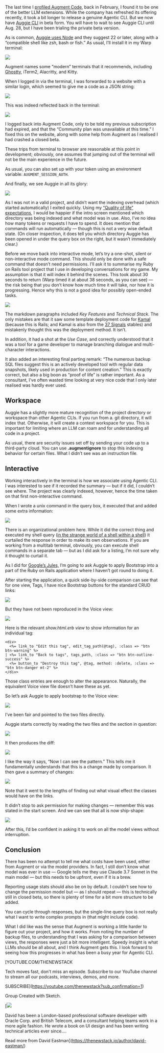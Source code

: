 The last time I [profiled Augment Code](https://thenewstack.io/augment-code-an-ai-coding-tool-for-real-development-work/), back in February, I found it to be one of the better LLM extensions. While the company has refreshed its offering recently, it took a bit longer to release a genuine Agentic CLI. But we now have [Auggie CLI](https://docs.augmentcode.com/cli/overview) in beta form. You will have to wait to see Auggie CLI until Aug. 28, but I have been trialing the private beta version.

As is common, [Auggie uses Node](https://docs.augmentcode.com/cli/setup-auggie/install-auggie-cli) and they suggest 22 or later, along with a “compatible shell like zsh, bash or fish.” As usual, I’ll install it in my Warp terminal:

[![](https://cdn.thenewstack.io/media/2025/08/aadb23e5-image.png)](https://cdn.thenewstack.io/media/2025/08/aadb23e5-image.png)

Augment names some “modern” terminals that it recommends, including [Ghostty](https://thenewstack.io/ghostty-will-get-you-excited-about-using-a-terminal-again/), iTerm2, Alacritty, and Kitty.

When I logged in via the terminal, I was forwarded to a website with a similar login, which seemed to give me a code as a JSON string:

[![](https://cdn.thenewstack.io/media/2025/08/cfc705a1-image-1-1024x628.png)](https://cdn.thenewstack.io/media/2025/08/cfc705a1-image-1-1024x628.png)

This was indeed reflected back in the terminal:

[![](https://cdn.thenewstack.io/media/2025/08/9fc3e2d6-image-2-1024x515.png)](https://cdn.thenewstack.io/media/2025/08/9fc3e2d6-image-2-1024x515.png)

I logged back into Augment Code, only to be told my previous subscription had expired, and that the “Community plan was unavailable at this time.” I fixed this on the website, along with some help from Augment as I realised I had crashed a closed beta.

These trips from terminal to browser are reasonable at this point in development; obviously, one assumes that jumping out of the terminal will not be the main experience in the future.

As usual, you can also set up with your token using an environment variable: `AUGMENT_SESSION_AUTH`.

And finally, we see Auggie in all its glory:

[![](https://cdn.thenewstack.io/media/2025/08/b0329acc-image-3-1024x998.png)](https://cdn.thenewstack.io/media/2025/08/b0329acc-image-3-1024x998.png)

As I was not in a valid project, and didn’t want the indexing overhead (which started automatically) I exited quickly. Using my [“Quality of life” expectations](https://thenewstack.io/expectations-for-agentic-coding-tools-testing-gemini-cli/), I would be happier if the intro screen mentioned which directory was being indexed and what model was in use. Also, I’ve no idea how many tokens or requests I have to spend. It does mention that commands will run automatically — though this is not a very wise default state. (On closer inspection, it does tell you which directory Auggie has been opened in under the query box on the right, but it wasn’t immediately clear.)

Before we move back into interactive mode, let’s try a one-shot, silent or non-interactive mode command. This should only be done with a safe command that doesn’t need permissions. I’ll ask it to summarise my Ruby on Rails tool project that I use in developing conversations for my game. My assumption is that it will index it behind the scenes. This took about 30 seconds to return (Warp timed it at about 38 seconds, as you can see) — the risk being that you don’t know how much time it will take, nor how it is progressing. Hence why this is not a good idea for possibly open-ended tasks.

[![](https://cdn.thenewstack.io/media/2025/08/36ec5b19-image-4-1024x618.png)](https://cdn.thenewstack.io/media/2025/08/36ec5b19-image-4-1024x618.png)

The markdown paragraphs included *Key Features* and *Technical Stack*. The only mistakes are that it saw some template deployment code for [Kamal](https://thenewstack.io/how-to-exit-the-complexity-of-kubernetes-with-kamal/) (because this is Rails; and Kamal is also from the [37 Signals](https://37signals.com/) stables) and mistakenly thought this was the deployment method. It isn’t.

In addition, it had a shot at the *Use Case*, and correctly understood that it was a tool for a game developer to manage branching dialogue and multi-character interactions.

It also added an interesting final parting remark: “The numerous backup SQL files suggest this is an actively developed tool with regular data snapshots, likely used in production for content creation.” This is exactly correct, but also a big boon as “proof of life” is rather important. As a consultant, I’ve often wasted time looking at very nice code that I only later realised was hardly ever used.

## Workspace

Auggie has a slightly more mature recognition of the project directory or workspace than other Agentic CLIs. If you run from a. git directory, it will index that. Otherwise, it will create a context workspace for you. This is important for limiting where an LLM can roam and for understanding all code in a project.

As usual, there are security issues set off by sending your code up to a third-party cloud. You can use **.augmentignore** to stop this indexing behavior for certain files. What I didn’t see was an instruction file.

## Interactive

Working interactively in the terminal is how we associate using Agentic CLI. I was interested to see if it recorded the summary — but if it did, I couldn’t see where. The project was clearly indexed, however, hence the time taken on that first non-interactive command.

When I wrote a unix command in the query box, it executed that and added some extra information:

[![](https://cdn.thenewstack.io/media/2025/08/6047dd8b-image-5-1024x885.png)](https://cdn.thenewstack.io/media/2025/08/6047dd8b-image-5-1024x885.png)

There is an organizational problem here. While it did the correct thing and executed my shell query ([in the strange world of a shell within a shell](https://thenewstack.io/user-interfaces-in-agentic-cli-tools-what-developers-need/)) it curtailed the response in order to make its own observations. If you are working from a multitab terminal, obviously, you can execute shell commands in a separate tab — but as I did ask for a listing, I’m not sure why it thought to curtail it.

As I did for [Google’s Jules,](https://thenewstack.io/agentic-coding-how-googles-jules-compares-to-claude-code/) I’m going to ask Auggie to apply Bootstrap into a part of the Ruby on Rails application where I haven’t got round to doing it.

After starting the application, a quick side-by-side comparison can see that for one view, Tags, I have nice Bootstrap buttons for the standard CRUD links:

[![](https://cdn.thenewstack.io/media/2025/08/11d3ae23-image-6-966x1024.png)](https://cdn.thenewstack.io/media/2025/08/11d3ae23-image-6-966x1024.png)

But they have not been reproduced in the Voice view:

[![](https://cdn.thenewstack.io/media/2025/08/f023b11a-e71a-4edf-9257-f5dce7092b93-1024x282.png)](https://cdn.thenewstack.io/media/2025/08/f023b11a-e71a-4edf-9257-f5dce7092b93-1024x282.png)

Here is the relevant *show.html.erb view* to show information for an individual tag:

```
<div> 
  <%= link_to "Edit this tag", edit_tag_path(@tag), :class => "btn btn-warning" %> 
| <%= link_to "Back to tags", tags_path, :class => "btn btn-outline-success" %> 
  <%= button_to "Destroy this tag", @tag, method: :delete, :class => "btn btn-danger mt-2" %> 
</div>
```

Those class entries are enough to alter the appearance. Naturally, the equivalent Voice view file doesn’t have these as yet.

So let’s ask Auggie to apply bootstrap to the Voice view:

[![](https://cdn.thenewstack.io/media/2025/08/eca4ee5b-image-7-1024x57.png)](https://cdn.thenewstack.io/media/2025/08/eca4ee5b-image-7-1024x57.png)

I’ve been fair and pointed to the two files directly.

Auggie starts correctly by reading the two files and the section in question:

[![](https://cdn.thenewstack.io/media/2025/08/bcb1f833-image-8-1024x561.png)](https://cdn.thenewstack.io/media/2025/08/bcb1f833-image-8-1024x561.png)

It then produces the diff:

[![](https://cdn.thenewstack.io/media/2025/08/9c6e3fc0-image-9-1024x180.png)](https://cdn.thenewstack.io/media/2025/08/9c6e3fc0-image-9-1024x180.png)

I like the way it says, “Now I can see the pattern.” This tells me it fundamentally understands that this is a change made by comparison. It then gave a summary of changes:

[![](https://cdn.thenewstack.io/media/2025/08/05ea4655-image-10-1024x226.png)](https://cdn.thenewstack.io/media/2025/08/05ea4655-image-10-1024x226.png)

Note that it went to the lengths of finding out what visual effect the classes would have on the links.

It didn’t stop to ask permission for making changes — remember this was stated in the start screen. And we can see that all is now ship-shape:

[![](https://cdn.thenewstack.io/media/2025/08/7b32486d-0f11-429b-8173-bff8962795a4-1024x470.png)](https://cdn.thenewstack.io/media/2025/08/7b32486d-0f11-429b-8173-bff8962795a4-1024x470.png)

After this, I’d be confident in asking it to work on all the model views without interruption.

## Conclusion

There has been no attempt to tell me what costs have been used, either from Augment or via the model providers. In fact, I still don’t know what model was ever in use — Google tells me they use Claude 3.7 Sonnet in the main model — but this needs to be upfront, even if it is a brew.

Reporting usage stats should also be on by default. I couldn’t see how to change the permission model but — as I should repeat — this is technically still in closed beta, so there is plenty of time for a bit more structure to be added.

You can cycle through responses, but the single-line query box is not really what I want to write complex prompts in (that might include code).

What I did like was the sense that Augment is working a little harder to figure out your project, and how it works. From noting the number of backup files, to understanding that I was asking for a comparison between views, the responses were just a bit more intelligent. Speedy insight is what LLMs should be all about, and I think Augment gets this. I look forward to seeing how this progresses in what has been a busy year for Agentic CLI.

[YOUTUBE.COM/THENEWSTACK

Tech moves fast, don't miss an episode. Subscribe to our YouTube
channel to stream all our podcasts, interviews, demos, and more.

SUBSCRIBE](https://youtube.com/thenewstack?sub_confirmation=1)

Group
Created with Sketch.

[![](https://cdn.thenewstack.io/media/2022/09/2e2ac7a2-cropped-a46bbf33-photo.png)

David has been a London-based professional software developer with Oracle Corp. and British Telecom, and a consultant helping teams work in a more agile fashion. He wrote a book on UI design and has been writing technical articles ever since....

Read more from David Eastman](https://thenewstack.io/author/david-eastman/)